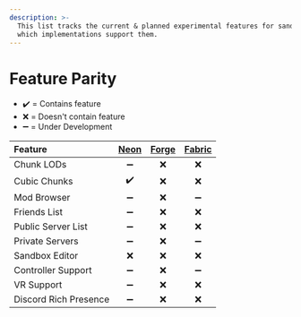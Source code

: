 ```yaml
---
description: >-
  This list tracks the current & planned experimental features for sandbox and
  which implementations support them.
---
```


# Feature Parity

* ✔️ = Contains feature
* ❌ = Doesn't contain feature
* ➖ = Under Development

| Feature | [Neon](neon.md) | [Forge](forge.md) | [Fabric](fabric.md) |
| :--- | :---: | :---: | :---: |
| Chunk LODs | ➖ | ❌ | ❌ |
| Cubic Chunks | ✔️ | ❌ | ❌ |
| Mod Browser | ➖ | ❌ | ➖ |
| Friends List | ➖ | ❌ | ❌ |
| Public Server List | ➖ | ❌ | ❌ |
| Private Servers | ➖ | ❌ | ➖ |
| Sandbox Editor | ❌ | ❌ | ❌ |
| Controller Support | ➖ | ❌ | ➖ |
| VR Support | ➖ | ❌ | ❌ |
| Discord Rich Presence | ➖ | ❌ | ❌ |



